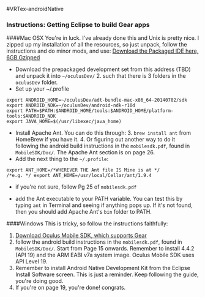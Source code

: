 #VRTex-androidNative

### Instructions: Getting Eclipse to build Gear apps
####Mac OSX
You're in luck. I've already done this and Unix is pretty nice. I zipped up my installation of all the resources, so just unpack, follow the instructions and do minor mods, and use:
[Download the Packaged IDE here, 6GB Gzipped](https://www.dropbox.com/s/7p398400zjkhm0y/oculusDev.tar.gz?dl=0)

- Download the prepackaged development set from this address (TBD) and unpack it into `~/oculusDev/`
  2. such that there is 3 folders in the `oculusDev` folder. 
- Set up your ~/.profile
```
export ANDROID_HOME=~/oculusDev/adt-bundle-mac-x86_64-20140702/sdk
export ANDROID_NDK=~/oculusDev/android-ndk-r10d
export PATH=$PATH:$ANDROID_HOME/tools:$ANDROID_HOME/platform-tools:$ANDROID_NDK
export JAVA_HOME=$(/usr/libexec/java_home)
```
- Install Apache Ant. You can do this through:
  3. `brew install ant` from HomeBrew if you have it.
  4. Or figuring out another way to do it following the android build instructions in the `mobilesdk.pdf`, found in `MobileSDK/Doc/`. The Apache Ant section is on page 26.
- Add the next thing to the `~/.profile`:
```
export ANT_HOME=/*WHEREVER THE Ant file IS Mine is at */
/*e.g. */ export ANT_HOME=/usr/local/Cellar/ant/1.9.4
```
  - if you're not sure, follow Pg 25 of `mobilesdk.pdf`

- add the Ant executable to your PATH variable. You can test this by typing `ant` in Terminal and seeing if anything pops up. If it's not found, then you should add Apache Ant's `bin` folder to PATH.


####Windows
This is tricky, so follow the instructions faithfully:

1. [Download Oculus Mobile SDK, which supports Gear](https://developer.oculus.com/downloads/#sdk=mobile)
1. follow the android build instructions in the `mobilesdk.pdf`, found in `MobileSDK/Doc/`. Start from Page 15 onwards. Remember to install 4.4.2 (API 19) and the ARM EABI v7a system image. Oculus Mobile SDK uses API Level 19.
2. Remember to install Android Native Development Kit from the Eclipse Install Software screen. This is just a reminder. Keep following the guide, you're doing good.
3. If you're on page 19, you're done! congrats.



